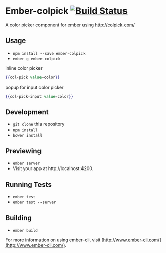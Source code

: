 # Ember-colpick [![Build Status](https://travis-ci.org/yapplabs/ember-colpick.svg)](https://travis-ci.org/yapplabs/ember-colpick)

A color picker component for ember using http://colpick.com/ 

## Usage

* `npm install --save ember-colpick`
* `ember g ember-colpick`

inline color picker
```hbs
{{col-pick value=color}}
```

popup for input color picker
```hbs
{{col-pick-input value=color}}
```

## Development

* `git clone` this repository
* `npm install`
* `bower install`

## Previewing

* `ember server`
* Visit your app at http://localhost:4200.

## Running Tests

* `ember test`
* `ember test --server`

## Building

* `ember build`

For more information on using ember-cli, visit [http://www.ember-cli.com/](http://www.ember-cli.com/).
